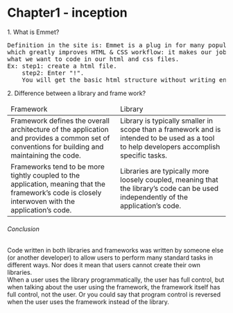 # Chapter1 - inception
<p>1. What is Emmet?</p>
<pre>Definition in the site is: Emmet is a plug in for many popular text editors
which greatly improves HTML & CSS workflow: it makes our job easier by giving us 
what we want to code in our html and css files. 
Ex: step1: create a html file.
    step2: Enter "!".
    You will get the basic html structure without writing entire code.</pre>
<p>2. Difference between a library and frame work?</p>
<table>
    <thead>
         <tr>
        <td>Framework</td>
        <td>Library</td>
        </tr>
    </thead>
    <tr>
        <td>Framework defines the overall architecture of the application and provides a common set of conventions for building and maintaining the code.</td>
        <td>Library is typically smaller in scope than a framework and is intended to be
used as a tool to help developers accomplish specific tasks. </td>
    </tr>
     <tr>
        <td>Frameworks tend to be more tightly coupled to the application, meaning that the framework’s code is closely interwoven with the application’s code.</td>
        <td>Libraries are typically more loosely coupled, meaning that the library’s code can be used independently of the application’s code.</td>
    </tr>
</table>
<h6>Conclusion</h6>
<p>Code written in both libraries and frameworks was written by someone else (or another developer) to allow users to perform many standard tasks in different ways. Nor does it mean that users cannot create their own libraries.<br>
When a user uses the library programmatically, the user has full control, but when talking about the user using the framework, the framework itself has full control, not the user. Or you could say that program control is reversed when the user uses the framework instead of the library.</p>
